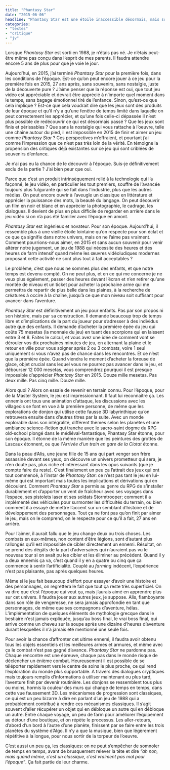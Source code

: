 ```yaml
---
title: "Phantasy Star"
date: "2015-06-06"
headline: "Phantasy Star est une étoile inaccessible désormais, mais son éclat nous parvient toujours."
categories: 
- "textes"
- "critique"
- "jv"
---
```


Lorsque _Phantasy Star_ est sorti en 1988, je n’étais pas né. Je n’étais peut-être même pas conçu dans l’esprit de mes parents. Il faudra attendre encore 5 ans de plus pour que je voie le jour.

Aujourd’hui, en 2015, j’ai terminé _Phantasy Star_ pour la première fois, dans les conditions de l’époque. Est-ce qu’on peut encore jouer à ce jeu pour la première fois en 2015, 27 ans après, sans souvenirs, sans nostalgie, juste de la découverte pure ? J’aime penser que la réponse est oui, que tout jeu vidéo est appréciable et devrait être apprécié à n’importe quel moment dans le temps, sans bagage émotionnel tiré de l’enfance. Sinon, qu’est-ce que cela implique ? Est-ce que cela voudrait dire que les jeux sont des produits de leur époque et qu’il n’y a qu’une fenêtre de temps limité dans laquelle on peut correctement les apprécier, et qu’une fois celle-ci dépassée il n’est plus possible de redécouvrir ce qui est désormais passé ? Que les jeux sont finis et périssables ? Que sans la nostalgie qui vous rattache à l’oeuvre, telle une chaîne autour du pied, il est impossible en 2015 de finir et aimer un jeu comme _Phantasy Star_ ? Ces perspectives m’effraient, et pourtant j’ai comme l’impression que ce n’est pas très loin de la vérité. En témoigne la propension des critiques déjà existantes sur ce jeu qui sont criblées de souvenirs d’enfance.

Je n’ai pas eu la chance de le découvrir à l’époque. Suis-je définitivement exclu de la partie ? J’ai bien peur que oui.

Parce que c’est un produit intrinsèquement relié à la technologie qui l’a façonné, le jeu vidéo, en particulier les tout premiers, souffre de l’avancée toujours plus fulgurante qui se fait dans l’industrie, plus que les autres médias. On peut encore ouvrir à l’aveugle un classique en littérature et apprécier la puissance des mots, la beauté du langage. On peut découvrir un film en noir et blanc et en apprécier la photographie, le cadrage, les dialogues. Il devient de plus en plus difficile de regarder en arrière dans le jeu vidéo si on n’a pas été familier avec l’époque en amont.

_Phantasy Star_ est ingénieux et novateur. Pour son époque. Aujourd’hui, il ressemble plus à une vieille étoile lointaine qu’on respecte pour son éclat et ce que ça signifie dans notre univers, mais on ne l’aime pas vraiment. Comment pourrions-nous aimer, en 2015 et sans aucun souvenir pour venir altérer notre jugement, un jeu de 1988 qui nécessite des heures et des heures de farm intensif quand même les œuvres vidéoludiques modernes proposant cette activité ne sont plus tout à fait acceptables ?

Le problème, c’est que nous ne sommes plus des enfants, et que notre temps est devenu compté. On ne peut plus, et en ce qui me concerne je ne veux plus également, passer des heures devant l’écran et n’en retirer qu’une montée de niveau et un ticket pour acheter la prochaine arme qui me permettra de repartir de plus belle dans les plaines, à la recherche de créatures à occire à la chaîne, jusqu’à ce que mon niveau soit suffisant pour avancer dans l’aventure.

_Phantasy Star_ est définitivement un jeu pour enfants. Pas par son propos ni son histoire, mais par sa construction. Il demande beaucoup trop de temps libre et d’implications de la part du joueur pour s’adresser à des individus autre que des enfants. Il demande d’acheter la première épée du jeu qui coûte 75 mesetas (la monnaie du jeu) en tuant des scorpions qui en laissent entre 3 et 8. Faites le calcul, et vous avez une idée de comment vont se dérouler vos dix prochaines minutes de jeu, en alternant la plaine et le retour en ville pour vous soigner après 2 ou 3 combats, voire 1 seul uniquement si vous n’avez pas de chance dans les rencontres. Et ce n’est que la première épée. Quand viendra le moment d’acheter la foreuse de glace, objet crucial sans lequel vous ne pourrez pas avancer dans le jeu, et débourser 12 000 mesetas, vous comprendrez pourquoi il est presque impossible d’apprécier _Phantasy Star_ en 2015. Douze mille mesetas. Pas deux mille. Pas cinq mille. Douze mille.

Alors quoi ? Alors on essaie de revenir en terrain connu. Pour l’époque, pour de la Master System, le jeu est impressionnant. Il faut lui reconnaître ça. Les ennemis ont tous une animation d’attaque, les discussions avec les villageois se font en vue à la première personne, de même que les explorations de donjon qui utilise cette fausse 3D labyrinthique qu’on retrouvera ensuite dans d’autres titres par la suite. Avec un monde explorable dans son intégralité, différent thèmes selon les planètes et une ambiance science-fiction qui tranche avec le sacro-saint dogme du RPG old-school plongé dans le médiéval-fantastique, Phantasy Star étonne, pour son époque. Il étonne de la même manière que les peintures des grottes de Lascaux étonnent, ou que l’_Arrivée d’un train en gare de la Ciotat_ étonne.

Dans la peau d’Alis, une jeune fille de 15 ans qui part venger son frère assassiné devant ses yeux, on découvre un univers prometteur qui sera, je n’en doute pas, plus riche et intéressant dans les opus suivants (que je compte faire du reste). C’est finalement un peu ça l’attrait des jeux qui ont tout commencé, à l’instar de _Phantasy Star_: ce n’est pas tant le jeu en lui-même qui est important mais toutes les implications et dérivations qui en découlent. Comment _Phantasy Star_ a permis au genre du RPG de s’installer durablement et d’apporter un vent de fraîcheur avec ses voyages dans l’espace, ses pistolets laser et ses soldats Stormtrooper; comment il a implémenté des véhicules pour surmonter les difficultés du terrain, ou bien comment il a essayé de mettre l’accent sur un semblant d’histoire et de développement des personnages. Tout ça ne font pas qu’on finit par aimer le jeu, mais on le comprend, on le respecte pour ce qu’il a fait, 27 ans en arrière.

Pour l’aimer, il aurait fallu que le jeu change deux ou trois choses. Les combats en eux-mêmes, non content d’être légions, sont d’autant plus rallongés qu’il est impossible de cibler directement un ennemi. Résultat, on se prend des dégâts de la part d’adversaires qui n’auraient pas vu le nouveau tour si on avait pu les cibler et les éliminer au précédent. Quand il y a deux ennemis ça va, c’est quand il y en a quatre ou cinq que ça commence à sentir l’artificialité. Couplé au _farming_ indécent, l’expérience n’est pas plaisante, pas après quelques heures.

Même si le jeu fait beaucoup d’effort pour essayer d’avoir une histoire et des personnages, on regrettera le fait que tout ça reste très superficiel. On va dire que c’est l’époque qui veut ça, mais j’aurais aimé en apprendre plus sur cet univers. Il faudra jouer aux autres jeux, je suppose. Alis, flamboyante dans son rôle de vengeresse, ne sera jamais approfondie en tant que personnages, de même que ses compagnons d’aventure, hélas. L’implémentation de quelques éléments de mythologie grecque dans le bestiaire n’est jamais expliquée, jusqu’au boss final, le vrai boss final, qui arrive comme un cheveu sur la soupe après une dizaine d’heures d’aventure durant lesquelles il n’a jamais été mentionné une seule fois.

Pour avoir la chance d’affronter cet ultime ennemi, il faudra avoir obtenu tous les objets essentiels et les meilleures armes et armures, et même avec ça le combat n’est pas gagné d’avance. _Phantasy Star_ ne pardonne pas. Chaque rencontre est une épreuve, chaque pas dans le monde risque de déclencher un énième combat. Heureusement il est possible de se téléporter rapidement vers le centre de soins le plus proche, ce qui rend l’exploration du monde plus supportable. A travers des dialogues cryptiques mais toujours remplis d’informations à utiliser maintenant ou plus tard, l’aventure finit par devenir routinière. Les donjons se ressemblent tous plus ou moins, hormis la couleur des murs qui change de temps en temps, dans cette vue faussement 3D. Les mécanismes de progression sont classiques, ce qui est un peu bizarre à dire en parlant d’un jeu de 1988 qui a probablement contribué à rendre ces mécanismes classiques. Il s’agit souvent d’aller récupérer un objet qui en débloque un autre qui en débloque un autre. Entre chaque voyage, un peu de farm pour améliorer l’équipement au détour d’une boutique, et on répète le processus. Les aller-retours, d’abord d’un bord à l’autre d’une planète, finissent par se faire entre les trois planètes du système d’Algo. Il n’y a que la musique, bien que légèrement répétitive à la longue, pour nous sortir de la torpeur de l’oeuvre.

C’est aussi un peu ça, les classiques: on ne peut s’empêcher de somnoler de temps en temps, avant de brusquement relever la tête et dire _“ah non, mais quand même, c’est un classique, c’est vraiment pas mal pour l’époque”_. Ça fait partie de leur charme.